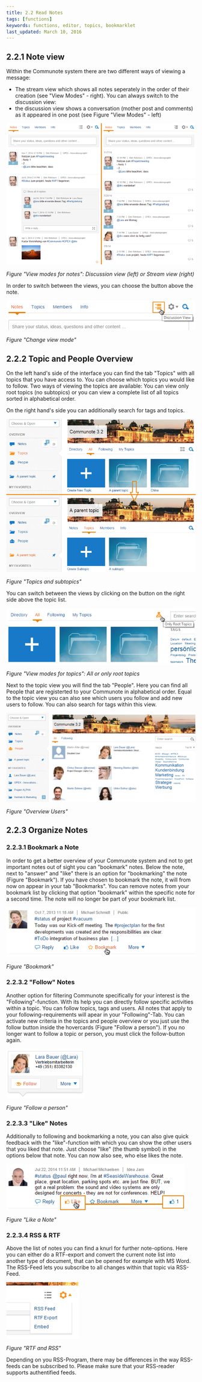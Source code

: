 ```yaml
---
title: 2.2 Read Notes
tags: [functions]
keywords: functions, editor, topics, bookmarklet
last_updated: March 10, 2016
---
```


## 2.2.1 Note view

Within the Communote system there are two different ways of viewing a message:

*   The stream view which shows all notes seperately in the order of their creation (see "View Modes" - right). You can always switch to the discussion view:
*   the discussion view shows a conversation (mother post and comments) as it appeared in one post (see Figure "View Modes" - left)

![](images/notes_views.png)

_Figure "View modes for notes": Discussion view (left) or Stream view (right)_

In order to switch between the views, you can choose the button above the note.

![](images/notes_change_view.png)

_Figure "Change view mode"_

## 2.2.2 Topic and People Overview

On the left hand's side of the interface you can find the tab "Topics" with all topics that you have access to. You can choose which topics you would like to follow. Two ways of viewing the topics are available: You can view only root topics (no subtopics) or you can view a complete list of all topics sorted in alphabetical order.

On the right hand's side you can additionally search for tags and topics.

![](images/topics.png)

_Figure "Topics and subtopics"_

You can switch between the views by clicking on the button on the right side above the topic list.

![](images/topics_change_view.png)

_Figure "View modes for topics": All or only root topics_

Next to the topic view you will find the tab "People". Here you can find all People that are registerted to your Communote in alphabetical order. Equal to the topic view you can also see which users you follow and add new users to follow. You can also search for tags within this view.

![](images/peoples.png)

_Figure "Overview Users"_

## 2.2.3 Organize Notes

### 2.2.3.1 Bookmark a Note

In order to get a better overview of your Communote system and not to get important notes out of sight you can "bookmark" notes. Below the note, next to "answer" and "like" there is an option for "bookmarking" the note (Figure "Bookmark"). If you have chosen to bookmark the note, it will from now on appear in your tab "Bookmarks". You can remove notes from your bookmark list by clicking that option "bookmark" within the specific note for a second time. The note will no longer be part of your bookmark list.

![](images/note_bookmark.png)

_Figure "Bookmark"_

### 2.2.3.2 "Follow" Notes

Another option for filtering Communote specifically for your interest is the "Following"-function. With its help you can directly follow specific activities within a topic. You can follow topics, tags and users. All notes that apply to your following-requirements will apear in your "Following"-Tab. You can activate new criteria in the topics and people overview or you just use the follow button inside the hovercards (Figure "Follow a person"). If you no longer want to follow a topic or person, you must click the follow-button again.

![](images/follow_user.png)

_Figure "Follow a person"_

### 2.2.3.3 "Like" Notes

Additionally to following and bookmarking a note, you can also give quick feedback with the "like"-function with which you can show the other users that you liked that note. Just choose "like" (the thumb symbol) in the options below that note. You can now also see, who else likes the note.

![](images/note_like.png)

_Figure "Like a Note"_

### 2.2.3.4 RSS & RTF

Above the list of notes you can find a knurl for further note-options. Here you can either do a RTF-export and convert the current note list into another type of document, that can be opened for example with MS Word. The RSS-Feed lets you subscribe to all changes within that topic via RSS-Feed.

![](images/notes_export.png)

_Figure "RTF and RSS"_

Depending on you RSS-Program, there may be differences in the way RSS-feeds can be subscribed to. Please make sure that your RSS-reader supports authentified feeds.
